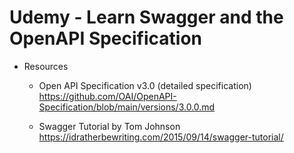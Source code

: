 # Udemy - Learn Swagger and the OpenAPI Specification

  
- Resources

	- Open API Specification v3.0 (detailed specification)
	https://github.com/OAI/OpenAPI-Specification/blob/main/versions/3.0.0.md
  
	- Swagger Tutorial by Tom Johnson
	https://idratherbewriting.com/2015/09/14/swagger-tutorial/